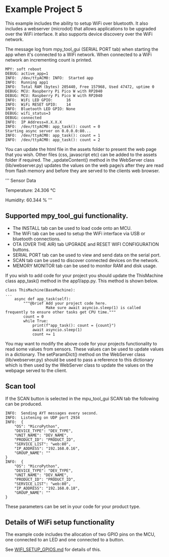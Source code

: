 # Example Project 5

This example includes the ability to setup WiFi over bluetooth. It also includes a webserver (microdot)
that allows applications to be upgraded over the WiFi interface. It also supports device discovery over the 
WiFi network.

The message log from mpy_tool_gui (SERIAL PORT tab) when starting the app when it's connected to a WiFi network.
When connected to a WiFi network an incrementing count is printed.

```
MPY: soft reboot
DEBUG: active_app=1
INFO:  /dev/ttyACM0: INFO:  Started app
INFO:  Running app1
INFO:  Total RAM (bytes) 205440, Free 157968, Used 47472, uptime 0
DEBUG: MCU: Raspberry Pi Pico W with RP2040
DEBUG: MCU: Raspberry Pi Pico W with RP2040
INFO:  WiFi LED GPIO:      16
INFO:  WiFi RESET GPIO:    14
INFO:  Bluetooth LED GPIO: None
DEBUG: wifi_status=3
DEBUG: connected
INFO:  IP Address=X.X.X.X
INFO:  /dev/ttyACM0: app_task(): count = 0
Starting async server on 0.0.0.0:80...
INFO:  /dev/ttyACM0: app_task(): count = 1
INFO:  /dev/ttyACM0: app_task(): count = 2
```

You can update the html file in the assets folder 
to present the web page that you wish. Other files (css, javascript etc) 
can be added to the assets folder if required. The _updateContent()
method in the WebServer class (lib/webserver.py) updates the values on the 
web page/s after they are read from flash memory and before they are served 
to the clients web browser.

'''
Sensor Data

Temperature: 24.306 °C

Humidity: 60.344 %
'''


## Supported mpy_tool_gui functionality.

- The INSTALL tab can be used to load code onto an MCU.
- The WiFi tab can be used to setup the WiFi interface via USB or bluetooth connections.
- OTA (OVER THE AIR) tab UPGRADE and RESET WIFI CONFIGURATION buttons.
- SERIAL PORT tab can be used to view and send data on the serial port.
- SCAN tab can be used to discover connected devices on the network.
- MEMORY MONITOR tab can be used to monitor RAM and disk usage.

If you wish to add code for your project you should update the ThisMachine class app_task() method in the app1/app.py. This method is shown below.


```
class ThisMachine(BaseMachine):
...
    async def app_task(self):
        """@brief Add your project code here. 
                  Make sure await asyncio.sleep(1) is called frequently to ensure other tasks get CPU time."""
        count = 0
        while True:
            print(f"app_task(): count = {count}")
            await asyncio.sleep(1)
            count += 1
```

You may want to modify the above code for your projects functionality to read some values from sensors. These values can be used to update values in a dictionary.
The setParamDict() method on the WebServer class (lib/webserver.py) should be used to pass a reference to this dictionary which is 
then used by the WebServer class to update the values on the webpage served to the client.

## Scan tool
If the SCAN button is selected in the mpu_tool_gui SCAN tab the following can be produced.

```
INFO:  Sending AYT messages every second.
INFO:  Listening on UDP port 2934
INFO:  {
    "OS": "MicroPython",
    "DEVICE_TYPE": "DEV_TYPE",
    "UNIT_NAME": "DEV_NAME",
    "PRODUCT_ID": "PRODUCT_ID",
    "SERVICE_LIST": "web:80",
    "IP_ADDRESS": "192.168.0.16",
    "GROUP_NAME": ""
}
INFO:  {
    "OS": "MicroPython",
    "DEVICE_TYPE": "DEV_TYPE",
    "UNIT_NAME": "DEV_NAME",
    "PRODUCT_ID": "PRODUCT_ID",
    "SERVICE_LIST": "web:80",
    "IP_ADDRESS": "192.168.0.18",
    "GROUP_NAME": ""
}
```

These parameters can be set in your code for your product type.


## Details of WiFi setup functionality

The example code includes the allocation of two GPIO pins on the MCU, one connected to an LED and one connected to a button.

See [WIFI_SETUP_GPIOS.md](../project_template_4/WIFI_SETUP_GPIOS.md) for details of this.
